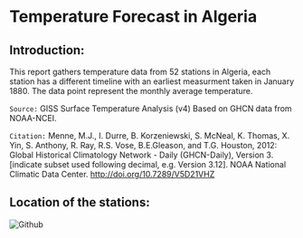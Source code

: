 # Temperature Forecast in Algeria

## Introduction:
This report gathers temperature data from 52 stations in Algeria, each station has a different timeline with an earliest measurment taken in January 1880. The data point represent the monthly average temperature.

```Source:``` GISS Surface Temperature Analysis (v4) Based on GHCN data from NOAA-NCEI.

```Citation:``` Menne, M.J., I. Durre, B. Korzeniewski, S. McNeal, K. Thomas, X. Yin, S. Anthony, R. Ray, 
R.S. Vose, B.E.Gleason, and T.G. Houston, 2012: Global Historical Climatology Network - 
Daily (GHCN-Daily), Version 3. [indicate subset used following decimal, 
e.g. Version 3.12]. 
NOAA National Climatic Data Center. http://doi.org/10.7289/V5D21VHZ  
  
  
## Location of the stations:
![Github](https://github.com/Tahahaha7/Temperature_Forecast_Algeria/blob/master/dz_stations.png)
